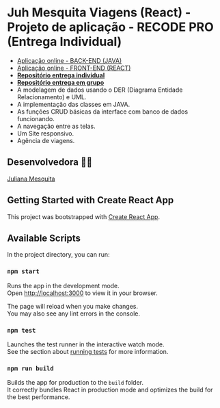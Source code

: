 # Juh Mesquita Viagens (React) - Projeto de aplicação - RECODE PRO (Entrega Individual)
* <a href="https://juhmesquitaviagens-back-end.herokuapp.com/"> Aplicação online - BACK-END (JAVA)</a>
* <a href="https://juhmesquitaviagens-front-end.herokuapp.com/"> Aplicação online - FRONT-END (REACT)</a>
* <a href="https://github.com/RECODE-2021-JulianaMesquita"><b> Repositório entrega individual</b></a>
* <a href="https://github.com/Recode-Squad-25"><b> Repositório entrega em grupo</b></a>
* A modelagem de dados usando o DER (Diagrama Entidade Relacionamento) e UML. 
* A implementação das classes em JAVA. 
* As funções CRUD básicas da interface com banco de dados funcionando.
* A navegação entre as telas.
* Um Site responsivo.
* Agência de viagens.

## Desenvolvedora :woman_cartwheeling:
<a href="https://github.com/JulianaMariaSousaMesquita"> Juliana Mesquita</a><br>

## Getting Started with Create React App
This project was bootstrapped with [Create React App](https://github.com/facebook/create-react-app).

## Available Scripts
In the project directory, you can run:

### `npm start`
Runs the app in the development mode.\
Open [http://localhost:3000](http://localhost:3000) to view it in your browser.

The page will reload when you make changes.\
You may also see any lint errors in the console.

### `npm test`
Launches the test runner in the interactive watch mode.\
See the section about [running tests](https://facebook.github.io/create-react-app/docs/running-tests) for more information.

### `npm run build`
Builds the app for production to the `build` folder.\
It correctly bundles React in production mode and optimizes the build for the best performance.